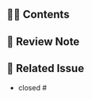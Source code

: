 ## 👩‍💻 Contents
<!-- 작업 내용을 적어주세요 -->

## 📝 Review Note
<!-- PR과정에서 든 생각이나 개선할 내용이 있다면 적어주세요. -->

## 📣 Related Issue
<!-- 관련 이슈를 적어주세요. -->
- closed #
